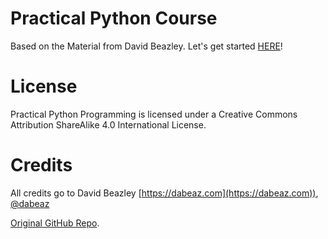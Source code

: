 # Practical Python Course

Based on the Material from David Beazley. Let's get started [HERE](Notes/Contents.md)!

# License
Practical Python Programming is licensed under a Creative Commons Attribution ShareAlike 4.0 International License.

# Credits
All credits go to David Beazley [https://dabeaz.com](https://dabeaz.com)), [@dabeaz](https://twitter.com/dabeaz)

[Original GitHub Repo](https://github.com/dabeaz-course/practical-python).
